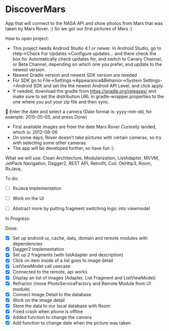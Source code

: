 # DiscoverMars

App that will connect to the NASA API and show photos from Mars that was taken by Mars Rover. :)
So we got our first pictures of Mars :)

How to open project:
- This project needs Android Studio 4.1 or newer.
In Android Studio, go to Help->Check For Updates->Configure updates... and there check
the box for Automatically check updates for, and switch to Canary Channel, or
Beta Channel, depending on which one you prefer, and update to the newest version.
- Newest Gradle version and newest SDK version are needed
- For SDK go to File->Settings->Appearance&Behavior->System Settings->Android SDK and set the the newest Android API Level, 
and click apply.
- If needed, download the gradle from https://gradle.org/releases/ 
and make sure to set the distribution URL in gradle-wrapper.properties to the one where you put your zip file and then sync.

:red_circle: Enter the date and select a camera (Date format is: yyyy-mm-dd, for example: 2015-05-05, and press Done) 
- First available images are from the date Mars Rover Curiosity landed, which is: 2012-08-06
- On some days, Rover doesn't take pictures with certain cameras, so try with selecting some other cameras.
- The app will be developed further, so have fun :)

What we will use:
Clean Architecture,
Modularization,
ListAdapter,
MVVM,
JetPack Navigation,
Dagger2,
REST API,
Retrofit,
Coil,
OkHttp3,
Room,
RxJava,


To do:
- [ ] RxJava implementation
- [ ] Work on the UI
- [ ] Abstract more by putting fragment switching logic into viewmodel


In Progress:


Done:

- [x] Set up android-ui, cache, data, domain and remote modules with dependencies
- [x] Dagger2 implementation
- [x] Set up 2 fragments (with listAdapter and description)
- [x] Click on item inside of a list goes to image detail
- [x] ListViewModel call usecase
- [x] Connected to the remote, api works
- [x] Display an list of images (Adapter, List Fragment and ListViewModel)
- [x] Refractor (move PhotoServiceFactory and Remote Module from UI module)
- [x] Connect Image Detail to the database
- [x] Work on the image detail
- [x] Store the data to our local database with Room
- [x] Fixed crash when phone is offline
- [x] Added function to change the camera
- [x] Add function to change date when the picture was taken
